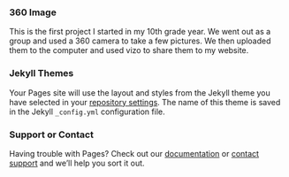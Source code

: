 ### 360 Image

This is the first project I started in my 10th grade year.  We went out as a group and used a 360 camera to take a few pictures.  We then uploaded them to the computer and used vizo to share them to my website. 

<script src="//360.vizor.io/scripts/embed.js" data-vizorurl="https://360.vizor.io/embed/v/97gy" ></script>


### Jekyll Themes

Your Pages site will use the layout and styles from the Jekyll theme you have selected in your [repository settings](https://github.com/913167936/913167936.github.io/settings). The name of this theme is saved in the Jekyll `_config.yml` configuration file.

### Support or Contact

Having trouble with Pages? Check out our [documentation](https://help.github.com/categories/github-pages-basics/) or [contact support](https://github.com/contact) and we’ll help you sort it out.
